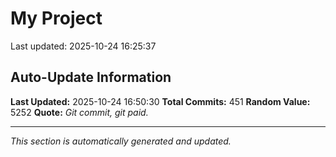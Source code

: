 # My Project


Last updated: 2025-10-24 16:25:37










































































































































































































































































































































































































































































































































































































































































































































































































































































## Auto-Update Information

**Last Updated:** 2025-10-24 16:50:30
**Total Commits:** 451
**Random Value:** 5252
**Quote:** _Git commit, git paid._

---
_This section is automatically generated and updated._